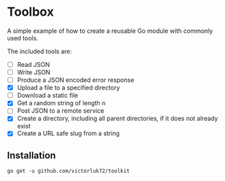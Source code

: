 # Toolbox

A simple example of how to create a reusable Go module with commonly used tools.

The included tools are:

- [ ] Read JSON
- [ ] Write JSON
- [ ] Produce a JSON encoded error response
- [X] Upload a file to a specified directory
- [ ] Download a static file
- [X] Get a random string of length n
- [ ] Post JSON to a remote service 
- [X] Create a directory, including all parent directories, if it does not already exist
- [X] Create a URL safe slug from a string

## Installation

`go get -u github.com/victorluk72/toolkit`
